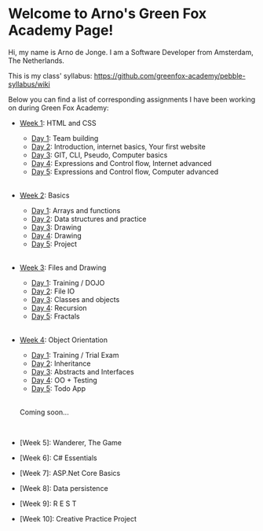 
Welcome to Arno's Green Fox Academy Page!
==========================================================================

Hi, my name is Arno de Jonge. I am a Software Developer from Amsterdam, The Netherlands.

This is my class' syllabus: https://github.com/greenfox-academy/pebble-syllabus/wiki

Below you can find a list of corresponding assignments I have been working on during Green Fox Academy:

* [Week 1](https://github.com/greenfox-academy/DeveloperADJ/tree/master/week-01): HTML and CSS
   * [Day 1](https://github.com/greenfox-academy/DeveloperADJ/tree/master/week-01/day-1): Team building</br>
   * [Day 2](https://github.com/greenfox-academy/DeveloperADJ/tree/master/week-01/day-2/): Introduction, internet basics, Your first website</br>
   * [Day 3](https://github.com/greenfox-academy/DeveloperADJ/tree/master/week-01/day-3): GIT, CLI, Pseudo, Computer basics </br>
   * [Day 4](https://github.com/greenfox-academy/DeveloperADJ/tree/master/week-01/day-4): Expressions and Control flow, Internet advanced </br>
   * [Day 5](https://github.com/greenfox-academy/DeveloperADJ/tree/master/week-01/day-5): Expressions and Control flow, Computer advanced </br>
   </br>
* [Week 2](https://github.com/greenfox-academy/DeveloperADJ/tree/master/week-02): Basics
   * [Day 1](https://github.com/greenfox-academy/DeveloperADJ/tree/master/week-02/day-1): Arrays and functions </br>
   * [Day 2](https://github.com/greenfox-academy/DeveloperADJ/tree/master/week-02/day-2): Data structures and practice </br>
   * [Day 3](https://github.com/greenfox-academy/DeveloperADJ/tree/master/week-02/day-3): Drawing </br>
   * [Day 4](https://github.com/greenfox-academy/DeveloperADJ/tree/master/week-02/day-4): Drawing </br>
   * [Day 5](https://github.com/greenfox-academy/DeveloperADJ/tree/master/week-02/day-5): Project </br>
   </br>
 * [Week 3](https://github.com/greenfox-academy/DeveloperADJ/tree/master/week-03): Files and Drawing
   * [Day 1](https://github.com/greenfox-academy/DeveloperADJ/tree/master/week-03/day-1): Training / DOJO </br>
   * [Day 2](https://github.com/greenfox-academy/DeveloperADJ/tree/master/week-03/day-2): File IO</br>
   * [Day 3](https://github.com/greenfox-academy/DeveloperADJ/tree/master/week-03/day-3): Classes and objects</br>
   * [Day 4](https://github.com/greenfox-academy/DeveloperADJ/tree/master/week-03/day-4): Recursion</br>
   * [Day 5](https://github.com/greenfox-academy/DeveloperADJ/tree/master/week-03/day-5): Fractals</br>
   </br>
 * [Week 4](https://github.com/greenfox-academy/DeveloperADJ/tree/master/week-04): Object Orientation
   * [Day 1](https://github.com/greenfox-academy/DeveloperADJ/tree/master/week-04/day-1): Training / Trial Exam </br>
   * [Day 2](https://github.com/greenfox-academy/DeveloperADJ/tree/master/week-04/day-2): Inheritance</br>
   * [Day 3](https://github.com/greenfox-academy/DeveloperADJ/tree/master/week-04/day-3): Abstracts and Interfaces</br>
   * [Day 4](https://github.com/greenfox-academy/DeveloperADJ/tree/master/week-04/day-4): OO + Testing</br>
   * [Day 5](https://github.com/greenfox-academy/DeveloperADJ/tree/master/week-04/day-5): Todo App</br>
   </br>
   
   Coming soon...
  
   </br>
 * [Week 5]: Wanderer, The Game
   </br>
 * [Week 6]: C# Essentials
   </br>
 * [Week 7]: ASP.Net Core Basics
   </br>
 * [Week 8]: Data persistence
   </br>
 * [Week 9]: R E S T
   </br>
 * [Week 10]: Creative Practice Project


